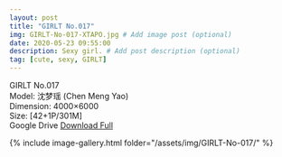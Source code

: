 ```yaml
---
layout: post
title: "GIRLT No.017"
img: GIRLT-No-017-XTAPO.jpg # Add image post (optional)
date: 2020-05-23 09:55:00
description: Sexy girl. # Add post description (optional)
tag: [cute, sexy, GIRLT]
---
```

GIRLT No.017  
Model: 沈梦瑶 (Chen Meng Yao)  
Dimension: 4000×6000  
Size: [42+1P/301M]           
Google Drive [Download Full](http://gestyy.com/e0KUzj)

{% include image-gallery.html folder="/assets/img/GIRLT-No-017/" %}

